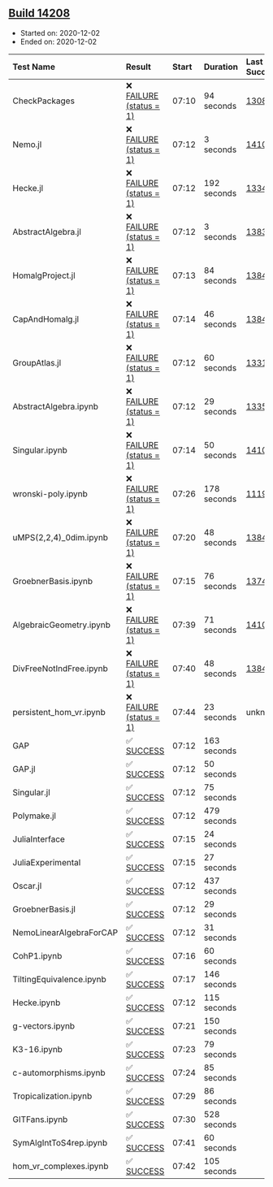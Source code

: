 ## [Build 14208](https://oscarci.mathematik.uni-kl.de/job/oscar/14208/)

* Started on: 2020-12-02
* Ended on: 2020-12-02

| Test Name    | Result | Start | Duration | Last Success | First Failure |
|:-------------|:-------|:------|:---------|:-------------|:--------------|
| CheckPackages | ❌ [FAILURE (status = 1)](https://oscarci.mathematik.uni-kl.de/job/oscar/14208/artifact/logs/build-14208/CheckPackages.log) | 07:10 | 94 seconds | [13085](https://oscarci.mathematik.uni-kl.de/job/oscar/13085/) | [13086](https://oscarci.mathematik.uni-kl.de/job/oscar/13086/) |
| Nemo.jl | ❌ [FAILURE (status = 1)](https://oscarci.mathematik.uni-kl.de/job/oscar/14208/artifact/logs/build-14208/Nemo.jl.log) | 07:12 | 3 seconds | [14101](https://oscarci.mathematik.uni-kl.de/job/oscar/14101/) | [14102](https://oscarci.mathematik.uni-kl.de/job/oscar/14102/) |
| Hecke.jl | ❌ [FAILURE (status = 1)](https://oscarci.mathematik.uni-kl.de/job/oscar/14208/artifact/logs/build-14208/Hecke.jl.log) | 07:12 | 192 seconds | [13341](https://oscarci.mathematik.uni-kl.de/job/oscar/13341/) | [13342](https://oscarci.mathematik.uni-kl.de/job/oscar/13342/) |
| AbstractAlgebra.jl | ❌ [FAILURE (status = 1)](https://oscarci.mathematik.uni-kl.de/job/oscar/14208/artifact/logs/build-14208/AbstractAlgebra.jl.log) | 07:12 | 3 seconds | [13837](https://oscarci.mathematik.uni-kl.de/job/oscar/13837/) | [13838](https://oscarci.mathematik.uni-kl.de/job/oscar/13838/) |
| HomalgProject.jl | ❌ [FAILURE (status = 1)](https://oscarci.mathematik.uni-kl.de/job/oscar/14208/artifact/logs/build-14208/HomalgProject.jl.log) | 07:13 | 84 seconds | [13845](https://oscarci.mathematik.uni-kl.de/job/oscar/13845/) | [13846](https://oscarci.mathematik.uni-kl.de/job/oscar/13846/) |
| CapAndHomalg.jl | ❌ [FAILURE (status = 1)](https://oscarci.mathematik.uni-kl.de/job/oscar/14208/artifact/logs/build-14208/CapAndHomalg.jl.log) | 07:14 | 46 seconds | [13845](https://oscarci.mathematik.uni-kl.de/job/oscar/13845/) | [13846](https://oscarci.mathematik.uni-kl.de/job/oscar/13846/) |
| GroupAtlas.jl | ❌ [FAILURE (status = 1)](https://oscarci.mathematik.uni-kl.de/job/oscar/14208/artifact/logs/build-14208/GroupAtlas.jl.log) | 07:12 | 60 seconds | [13311](https://oscarci.mathematik.uni-kl.de/job/oscar/13311/) | [13312](https://oscarci.mathematik.uni-kl.de/job/oscar/13312/) |
| AbstractAlgebra.ipynb | ❌ [FAILURE (status = 1)](https://oscarci.mathematik.uni-kl.de/job/oscar/14208/artifact/logs/build-14208/AbstractAlgebra.ipynb.log) | 07:12 | 29 seconds | [13355](https://oscarci.mathematik.uni-kl.de/job/oscar/13355/) | [13356](https://oscarci.mathematik.uni-kl.de/job/oscar/13356/) |
| Singular.ipynb | ❌ [FAILURE (status = 1)](https://oscarci.mathematik.uni-kl.de/job/oscar/14208/artifact/logs/build-14208/Singular.ipynb.log) | 07:14 | 50 seconds | [14101](https://oscarci.mathematik.uni-kl.de/job/oscar/14101/) | [14102](https://oscarci.mathematik.uni-kl.de/job/oscar/14102/) |
| wronski-poly.ipynb | ❌ [FAILURE (status = 1)](https://oscarci.mathematik.uni-kl.de/job/oscar/14208/artifact/logs/build-14208/wronski-poly.ipynb.log) | 07:26 | 178 seconds | [11192](https://oscarci.mathematik.uni-kl.de/job/oscar/11192/) | [11193](https://oscarci.mathematik.uni-kl.de/job/oscar/11193/) |
| uMPS(2,2,4)_0dim.ipynb | ❌ [FAILURE (status = 1)](https://oscarci.mathematik.uni-kl.de/job/oscar/14208/artifact/logs/build-14208/uMPS-2-2-4-_0dim.ipynb.log) | 07:20 | 48 seconds | [13841](https://oscarci.mathematik.uni-kl.de/job/oscar/13841/) | [13842](https://oscarci.mathematik.uni-kl.de/job/oscar/13842/) |
| GroebnerBasis.ipynb | ❌ [FAILURE (status = 1)](https://oscarci.mathematik.uni-kl.de/job/oscar/14208/artifact/logs/build-14208/GroebnerBasis.ipynb.log) | 07:15 | 76 seconds | [13748](https://oscarci.mathematik.uni-kl.de/job/oscar/13748/) | [13749](https://oscarci.mathematik.uni-kl.de/job/oscar/13749/) |
| AlgebraicGeometry.ipynb | ❌ [FAILURE (status = 1)](https://oscarci.mathematik.uni-kl.de/job/oscar/14208/artifact/logs/build-14208/AlgebraicGeometry.ipynb.log) | 07:39 | 71 seconds | [14101](https://oscarci.mathematik.uni-kl.de/job/oscar/14101/) | [14102](https://oscarci.mathematik.uni-kl.de/job/oscar/14102/) |
| DivFreeNotIndFree.ipynb | ❌ [FAILURE (status = 1)](https://oscarci.mathematik.uni-kl.de/job/oscar/14208/artifact/logs/build-14208/DivFreeNotIndFree.ipynb.log) | 07:40 | 48 seconds | [13845](https://oscarci.mathematik.uni-kl.de/job/oscar/13845/) | [13846](https://oscarci.mathematik.uni-kl.de/job/oscar/13846/) |
| persistent_hom_vr.ipynb | ❌ [FAILURE (status = 1)](https://oscarci.mathematik.uni-kl.de/job/oscar/14208/artifact/logs/build-14208/persistent_hom_vr.ipynb.log) | 07:44 | 23 seconds | unknown | unknown |
| GAP | ✅ [SUCCESS](https://oscarci.mathematik.uni-kl.de/job/oscar/14208/artifact/logs/build-14208/GAP.log) | 07:12 | 163 seconds |  |  |
| GAP.jl | ✅ [SUCCESS](https://oscarci.mathematik.uni-kl.de/job/oscar/14208/artifact/logs/build-14208/GAP.jl.log) | 07:12 | 50 seconds |  |  |
| Singular.jl | ✅ [SUCCESS](https://oscarci.mathematik.uni-kl.de/job/oscar/14208/artifact/logs/build-14208/Singular.jl.log) | 07:12 | 75 seconds |  |  |
| Polymake.jl | ✅ [SUCCESS](https://oscarci.mathematik.uni-kl.de/job/oscar/14208/artifact/logs/build-14208/Polymake.jl.log) | 07:12 | 479 seconds |  |  |
| JuliaInterface | ✅ [SUCCESS](https://oscarci.mathematik.uni-kl.de/job/oscar/14208/artifact/logs/build-14208/JuliaInterface.log) | 07:15 | 24 seconds |  |  |
| JuliaExperimental | ✅ [SUCCESS](https://oscarci.mathematik.uni-kl.de/job/oscar/14208/artifact/logs/build-14208/JuliaExperimental.log) | 07:15 | 27 seconds |  |  |
| Oscar.jl | ✅ [SUCCESS](https://oscarci.mathematik.uni-kl.de/job/oscar/14208/artifact/logs/build-14208/Oscar.jl.log) | 07:12 | 437 seconds |  |  |
| GroebnerBasis.jl | ✅ [SUCCESS](https://oscarci.mathematik.uni-kl.de/job/oscar/14208/artifact/logs/build-14208/GroebnerBasis.jl.log) | 07:12 | 29 seconds |  |  |
| NemoLinearAlgebraForCAP | ✅ [SUCCESS](https://oscarci.mathematik.uni-kl.de/job/oscar/14208/artifact/logs/build-14208/NemoLinearAlgebraForCAP.log) | 07:12 | 31 seconds |  |  |
| CohP1.ipynb | ✅ [SUCCESS](https://oscarci.mathematik.uni-kl.de/job/oscar/14208/artifact/logs/build-14208/CohP1.ipynb.log) | 07:16 | 60 seconds |  |  |
| TiltingEquivalence.ipynb | ✅ [SUCCESS](https://oscarci.mathematik.uni-kl.de/job/oscar/14208/artifact/logs/build-14208/TiltingEquivalence.ipynb.log) | 07:17 | 146 seconds |  |  |
| Hecke.ipynb | ✅ [SUCCESS](https://oscarci.mathematik.uni-kl.de/job/oscar/14208/artifact/logs/build-14208/Hecke.ipynb.log) | 07:12 | 115 seconds |  |  |
| g-vectors.ipynb | ✅ [SUCCESS](https://oscarci.mathematik.uni-kl.de/job/oscar/14208/artifact/logs/build-14208/g-vectors.ipynb.log) | 07:21 | 150 seconds |  |  |
| K3-16.ipynb | ✅ [SUCCESS](https://oscarci.mathematik.uni-kl.de/job/oscar/14208/artifact/logs/build-14208/K3-16.ipynb.log) | 07:23 | 79 seconds |  |  |
| c-automorphisms.ipynb | ✅ [SUCCESS](https://oscarci.mathematik.uni-kl.de/job/oscar/14208/artifact/logs/build-14208/c-automorphisms.ipynb.log) | 07:24 | 85 seconds |  |  |
| Tropicalization.ipynb | ✅ [SUCCESS](https://oscarci.mathematik.uni-kl.de/job/oscar/14208/artifact/logs/build-14208/Tropicalization.ipynb.log) | 07:29 | 86 seconds |  |  |
| GITFans.ipynb | ✅ [SUCCESS](https://oscarci.mathematik.uni-kl.de/job/oscar/14208/artifact/logs/build-14208/GITFans.ipynb.log) | 07:30 | 528 seconds |  |  |
| SymAlgIntToS4rep.ipynb | ✅ [SUCCESS](https://oscarci.mathematik.uni-kl.de/job/oscar/14208/artifact/logs/build-14208/SymAlgIntToS4rep.ipynb.log) | 07:41 | 60 seconds |  |  |
| hom_vr_complexes.ipynb | ✅ [SUCCESS](https://oscarci.mathematik.uni-kl.de/job/oscar/14208/artifact/logs/build-14208/hom_vr_complexes.ipynb.log) | 07:42 | 105 seconds |  |  |
